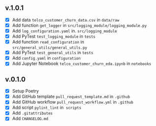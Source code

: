 v.1.0.1
------
- [x] Add data `telco_customer_churn_data.csv` in `data/raw`
- [x] Add function `get_logger` in `src/logging_module/logging_module.py`
- [x] Add `log_configuration.yaml` in. `src/logging_module`
- [x] Add PyTest `test_logging_module` in `tests`
- [x] Add function `read_configuration` in `src/general_utils/general_utils.py`
- [x] Add PyTest `test_general_utils` in `tests`
- [x] Add `config.yaml` in `configuration`
- [x] Add Jupyter Notebook `telco_customer_churn_eda.ipynb` in `notebooks`

v.0.1.0
------
- [x] Setup Poetry
- [x] Add GitHub template `pull_request_template.md` in `.github`
- [x] Add GitHub workflow `pull_request_workflow.yml` in `.github`
- [x] Add script `pylint_lint` in  `scripts`
- [x] Add `.gitattributes`
- [x] Add `CHANGELOG.md`